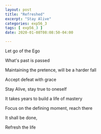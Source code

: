 ```yaml
---
layout: post
title: "Refreshed"
excerpt: "Stay Alive"
categories: exp56_3
tags: [ exp56_3 ]
date: 2020-01-08T08:08:50-04:00

---
```


Let go of the Ego

What's past is passed

Maintaining the pretence, will be a harder fall

Accept defeat with grace

Stay Alive, stay true to oneself

It takes years to build a life of mastery

Focus on the defining moment, reach there

It shall be done,

Refresh the life
